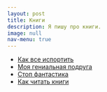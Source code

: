 ```yaml
---
layout: post
title: Книги
description: Я пишу про книги.
image: null
nav-menu: true
---
```


* [Как все испортить](kak-vse-isportit.md)
* [Моя гениальная подруга](my-brilliant-friend.md)
* [Стоп фантастика](stop-fantastika.md)
* [Как читать книги](kak-chitat-knigi.md)


